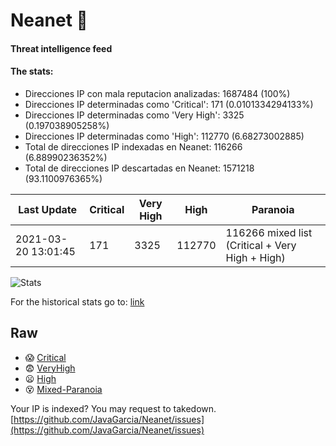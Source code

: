 # Neanet :hocho:
#### Threat intelligence feed
#### The stats:

- Direcciones IP con mala reputacion analizadas: 1687484 (100%)
- Direcciones IP determinadas como 'Critical':  171 (0.0101334294133%)
- Direcciones IP determinadas como 'Very High':  3325 (0.197038905258%)
- Direcciones IP determinadas como 'High':  112770 (6.68273002885)
- Total de direcciones IP indexadas en Neanet:  116266 (6.88990236352%)
- Total de direcciones IP descartadas en Neanet:  1571218 (93.1100976365%)

| Last Update | Critical | Very High | High | Paranoia |
| --- | --- | --- | --- | --- |
| 2021-03-20 13:01:45 | 171 | 3325 | 112770 | 116266 mixed list (Critical + Very High + High)|

![Stats](https://docs.google.com/spreadsheets/d/e/2PACX-1vSnaNMIXVabIpDJjufMlzH7poXnshF3mgd8Is1g9ytUEzVsP5my4Trn8f-xkoLLQ38xpL3HtmUexLo6/pubchart?oid=501124687&format=image)

For the historical stats go to: [link](/stats.csv)
## Raw
- :scream: [Critical](https://raw.githubusercontent.com/JavaGarcia/Neanet/master/blacklists/neanet_critical.txt)
- :fearful: [VeryHigh](https://raw.githubusercontent.com/JavaGarcia/Neanet/master/blacklists/neanet_veryHigh.txtt)
- :frowning: [High](https://raw.githubusercontent.com/JavaGarcia/Neanet/master/blacklists/neanet_high.txt)
- :dizzy_face: [Mixed-Paranoia](https://raw.githubusercontent.com/JavaGarcia/Neanet/master/blacklists/neanet_all.txt)


Your IP is indexed? You may request to takedown. [https://github.com/JavaGarcia/Neanet/issues](https://github.com/JavaGarcia/Neanet/issues)









































































































































































































































































































































































































































































































































































































































































































































































































































































































































































































































































































































































































































































































































































































































































































































































































































































































































































































































































































































































































































































































































































































































































































































































































































































































































































































































































































































































































































































































































































































































































































































































































































































































































































































































































































































































































































































































































































































































































































































































































































































































































































































































































































































































































































































































































































































































































































































































































































































































































































































































































































































































































